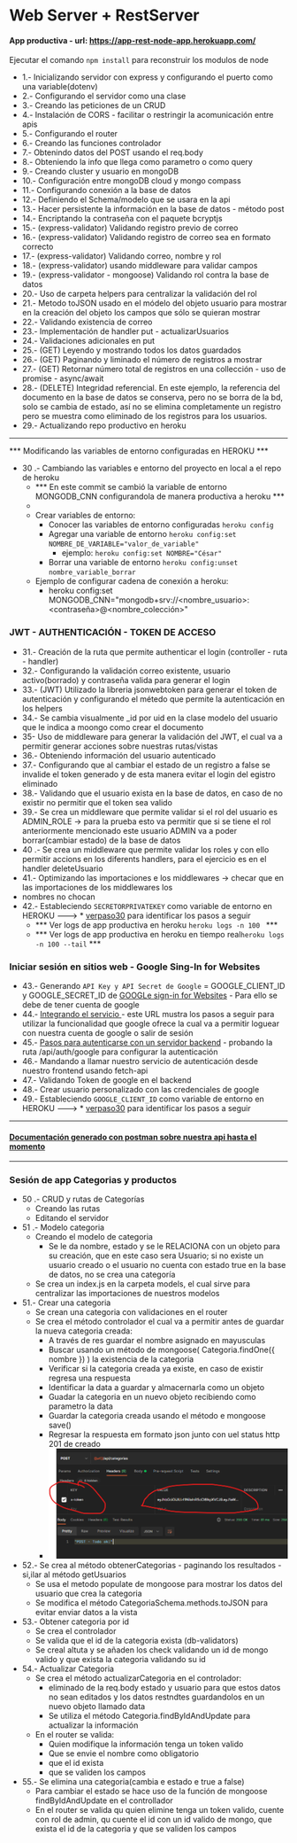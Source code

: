 
# Web Server + RestServer

#### App productiva - url: https://app-rest-node-app.herokuapp.com/

Ejecutar el comando ```npm install``` para reconstruir los modulos de node

- 1.- Inicializando servidor con express y configurando el puerto como una variable(dotenv)
- 2.- Configurando el servidor como una clase
- 3.- Creando las peticiones de un CRUD
- 4.- Instalación de CORS - facilitar o restringir la acomunicación entre apis
- 5.- Configurando el router
- 6.- Creando las funciones controlador
- 7.- Obtenindo datos del POST usando el req.body
- 8.- Obteniendo la info que llega como parametro o como query
- 9.- Creando cluster y usuario en mongoDB
- 10.- Configuración entre mongoDB cloud y mongo compass
- 11.- Configurando conexión a la base de datos
- 12.- Definiendo el Schema/modelo que se usara en la api
- 13.- Hacer persistente la información en la base de datos - método post
- 14.- Encriptando la contraseña con el paquete bcryptjs
- 15.- (express-validator) Validando registro previo de correo
- 16.- (express-validator) Validando registro de correo sea en formato correcto
- 17.- (express-validator) Validando correo, nombre y rol
- 18.- (express-validator) usando middleware para validar campos
- 19.- (express-validator - mongoose) Validando rol contra la base de datos
- 20.- Uso de carpeta helpers para centralizar la validación del rol
- 21.- Metodo toJSON usado en el módelo del objeto usuario para mostrar en la creación del objeto los campos que sólo se quieran mostrar
- 22.- Validando existencia de correo
- 23.- Implementación de handler put - actualizarUsuarios
- 24.- Validaciones adicionales en put
- 25.- (GET) Leyendo y mostrando todos los datos guardados
- 26.- (GET) Paginando y liminado el número de registros a mostrar
- 27.- (GET) Retornar número total de registros en una collección - uso de promise - async/await
- 28.- (DELETE) Integridad referencial. En este ejemplo, la referencia del documento en la base de datos se conserva, pero no se borra de la bd, solo se cambia de estado, así no se elimina completamente un registro pero se muestra como eliminado de los registros para los usuarios.
- 29.- Actualizando repo productivo en heroku
<hr/>

<div id="cambiando_variables_heroku"></div>
*** Modificando las variables de entorno configuradas en HEROKU ***

- 30 .- Cambiando las variables e entorno del proyecto en local a el repo de heroku
    - *** En este commit se cambió la variable de entorno MONGODB_CNN configurandola de manera productiva a heroku ***
    -
    - Crear variables de entorno:
        - Conocer las variables de entorno configuradas ```heroku config```
        - Agregar una variable de entorno ```heroku config:set NOMBRE_DE_VARIABLE="valor_de_variable"```
            - ejemplo: ```heroku config:set NOMBRE="César"```
        - Borrar una variable de entorno ```heroku config:unset nombre_variable_borrar```
    - Ejemplo de configurar cadena de conexión a heroku:
        -  heroku config:set MONGODB_CNN="mongodb+srv://<nombre_usuario>:<contraseña>@<nombreclusther><nombre_colección>"

### JWT - AUTHENTICACIÓN - TOKEN DE ACCESO

- 31.- Creación de la ruta que permite authenticar el login (controller - ruta - handler)
- 32.- Configurando la validación correo existente, usuario activo(borrado) y contraseña valida para generar el login
- 33.- (JWT) Utilizado la libreria jsonwebtoken para generar el token de autenticación y configurando el métedo que permite la autenticación en los helpers
- 34.- Se cambia visualmente _id por uid en la clase modelo del usuario que le indica a moongo como crear el documento
- 35- Uso de middleware para generar la validación del JWT, el cual va a permitir generar acciones sobre nuestras rutas/vistas
- 36.- Obteniendo información del usuario autenticado
- 37.- Configurando que al cambiar el estado de un registro a false se invalide el token generado y de esta manera evitar el login del egistro eliminado
- 38.- Validando que el usuario exista en la base de datos, en caso de no existir no permitir que el token sea valido
- 39.- Se crea un middleware que permite validar si el rol del usuario es ADMIN_ROLE -> para la prueba esto va  permitir que si se tiene el rol anteriormente mencionado este usuario ADMIN va a poder borrar(cambiar estado) de la base de datos
- 40 .- Se crea un middleware que permite validar los roles y con ello permitir accions en los diferents handlers, para el ejercicio es en el handler deleteUsuario
- 41.- Optimizando las importaciones e los middlewares -> checar que en las importaciones de los middlewares los
- nombres no chocan
- 42.- Estableciendo ```SECRETORPRIVATEKEY``` como variable de entorno en HEROKU ---> * [verpaso30](#cambiando_variables_heroku) para identificar los pasos a seguir
    - *** Ver logs de app productiva en heroku ```heroku logs -n 100 ``` ***
    - *** Ver logs de app productiva en heroku en tiempo real```heroku logs -n 100 --tail``` ***


###  Iniciar sesión en sitios web - Google Sing-In for Websites

- 43.- Generando ```API Key y API Secret de Google``` = GOOGLE_CLIENT_ID y GOOGLE_SECRET_ID de [GOOGLe sign-in for Websites](https://developers.google.com/identity/sign-in/web/backend-auth) - Para ello se debe de tener cuenta de google
- 44.- [Integrando el servicio ](https://developers.google.com/identity/sign-in/web/sign-in) - este URL mustra los pasos a seguir para utilizar la funcionalidad que google ofrece la cual va a permitir loguear con nuestra cuenta de google o salir de sesión
- 45.- [Pasos para autenticarse con un servidor backend](https://developers.google.com/identity/sign-in/web/backend-auth) - probando la ruta /api/auth/google para configurar la autenticación
- 46.- Mandando a llamar nuestro servicio de autenticación desde nuestro frontend usando fetch-api
- 47.- Validando Token de google en el backend
- 48.- Crear usuario personalizado con las credenciales de google
- 49.- Estableciendo ```GOOGLE_CLIENT_ID``` como variable de entorno en HEROKU ---> * [verpaso30](#cambiando_variables_heroku) para identificar los pasos a seguir

<hr/>

#### [Documentación generado con postman sobre nuestra api hasta el momento](https://documenter.getpostman.com/view/7410558/TzsWtq68)
<hr/>


### Sesión de app Categorias y productos
- 50 .- CRUD y rutas de Categorías
    - Creando las rutas
    - Editando el servidor
- 51 .- Modelo categoria
    - Creando el modelo de categoria
        - Se le da nombre, estado y se le RELACIONA con un objeto para su creación, que en este caso sera Usuario; si no existe un usuario creado o el usuario no cuenta con estado true en la base de datos, no se crea una categoría
    - Se crea un index.js en la carpeta models, el cual sirve para centralizar las importaciones de nuestros modelos
- 51.- Crear una categoria
    - Se crean una categoria con validaciones en el router
    - Se crea el método controlador el cual va a permitir antes de guardar la nueva categoria creada:
        - A través de res guardar el nombre asignado en mayusculas
        - Buscar usando un método de mongoose( Categoria.findOne({ nombre }) ) la existencia de la categoria
        - Verificar si la categoria creada ya existe, en caso de existir regresa una respuesta
        - Identificar la data a guardar y almacernarla como un objeto
        - Guadar la categoria en un nuevo objeto recibiendo como parametro la data
        - Guardar la categoria creada usando el método e mongoose save()
        - Regresar la respuesta em formato json junto con uel status http 201 de creado
        - ![Texto alternativo](public/img/post-token.png)
- 52.- Se crea al método obtenerCategorias  - paginando los resultados - si,ilar al método getUsuarios
    - Se usa el metodo populate de mongoose para mostrar los datos del usuario que crea la categoria
    - Se modifica el método CategoriaSchema.methods.toJSON para evitar enviar datos a la vista
- 53.- Obtener categoria por id
    - Se crea el controlador
    - Se valida que el id de la categoria exista (db-validators)
    - Se creal altuta y se añaden los check validando un id de mongo valido y que exista la categoria validando su id
- 54.- Actualizar Categoria
    - Se crea el método actualizarCategoria en el controlador:
        -  eliminado de la req.body estado y usuario para que estos datos no sean editados y los datos restndtes guardandolos en un nuevo objeto llamado data
        - Se utiliza el método Categoria.findByIdAndUpdate para actualizar la información
    - En el router se valida:
        - Quien modifique la información tenga un token valido
        - Que se envie el nombre como obligatorio
        - que el id exista
        - que se validen los campos
- 55.- Se elimina una categoria(cambia e estado e true a false)
    - Para cambiar el estado se hace uso de la función de mongoose findByIdAndUpdate en el controllador
    - En el router se valida qu quien elimine tenga un token valido, cuente con rol de admin,  qu cuente el id con un id valido de mongo, que exista el id de la categoria y que se validen los campos
